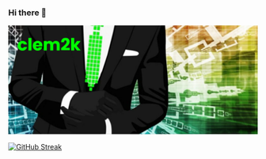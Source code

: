 ### Hi there 👋
[![MasterHead](https://github.com/clem2k/clem2k/blob/cf71c88d8c11cd571d57e64e4daa4c637a0d5c4e/banner.png)](https://github.com/clem2k/)

<!--
**clem2k/clem2k** is a ✨ _special_ ✨ repository because its `README.md` (this file) appears on your GitHub profile.
![Anurag's GitHub stats](https://github-readme-stats.vercel.app/api?username=clem2k&show_icons=true&theme=radical)
[![trophy](https://github-profile-trophy.vercel.app/?username=clem2k)](https://github.com/ryo-ma/github-profile-trophy)
[![willianrod's wakatime stats](https://github-readme-stats.vercel.app/api/wakatime?username=clem2k)](https://github.com/anuraghazra/github-readme-stats)


Here are some ideas to get you started:

- 🔭 I’m currently working on ...
- 🌱 I’m currently learning ...
- 👯 I’m looking to collaborate on ...
- 🤔 I’m looking for help with ...
- 💬 Ask me about ...
- 📫 How to reach me: ...
- 😄 Pronouns: ...
- ⚡ Fun fact: ...

<h3 align="left">Connect with me:</h3>
<p align="left">
<a style="color:blue;" href="https://twitter.com/clem2k" target="blank"><img align="center" src="https://cdn.jsdelivr.net/npm/simple-icons@3.0.1/icons/twitter.svg" alt="" height="30" width="40" /></a>
<a style="color:white;" href="https://www.linkedin.com/in/clement-canivet/" target="blank"><img align="center" src="https://cdn.jsdelivr.net/npm/simple-icons@3.0.1/icons/linkedin.svg" alt="" height="30" width="40" /></a>
<a style="color:orange;" href="https://www.instagram.com/clem2k/" target="blank"><img align="center" src="https://cdn.jsdelivr.net/npm/simple-icons@3.0.1/icons/instagram.svg" alt="" height="30" width="40" /></a>
</p>
-->
[![GitHub Streak](http://github-readme-streak-stats.herokuapp.com?user=clem2k&theme=darcula)](https://git.io/streak-stats)
